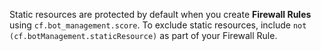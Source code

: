Static resources are protected by default when you create **Firewall Rules** using `cf.bot_management.score`. To exclude static resources, include <code class="InlineCode">not (cf.botManagement.staticResource)</code> as part of your Firewall Rule.
